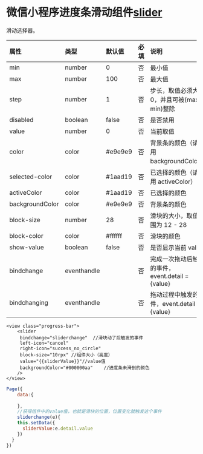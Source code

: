 # 微信小程序进度条滑动组件[slider](https://developers.weixin.qq.com/miniprogram/dev/component/slider.html)

滑动选择器。

| 属性            | 类型        | 默认值  | 必填 | 说明                                             | 最低版本                                                     |
| :-------------- | :---------- | :------ | :--- | :----------------------------------------------- | :----------------------------------------------------------- |
| min             | number      | 0       | 否   | 最小值                                           | [1.0.0](https://developers.weixin.qq.com/miniprogram/dev/framework/compatibility.html) |
| max             | number      | 100     | 否   | 最大值                                           | [1.0.0](https://developers.weixin.qq.com/miniprogram/dev/framework/compatibility.html) |
| step            | number      | 1       | 否   | 步长，取值必须大于 0，并且可被(max - min)整除    | [1.0.0](https://developers.weixin.qq.com/miniprogram/dev/framework/compatibility.html) |
| disabled        | boolean     | false   | 否   | 是否禁用                                         | [1.0.0](https://developers.weixin.qq.com/miniprogram/dev/framework/compatibility.html) |
| value           | number      | 0       | 否   | 当前取值                                         | [1.0.0](https://developers.weixin.qq.com/miniprogram/dev/framework/compatibility.html) |
| color           | color       | #e9e9e9 | 否   | 背景条的颜色（请使用 backgroundColor）           | [1.0.0](https://developers.weixin.qq.com/miniprogram/dev/framework/compatibility.html) |
| selected-color  | color       | #1aad19 | 否   | 已选择的颜色（请使用 activeColor）               | [1.0.0](https://developers.weixin.qq.com/miniprogram/dev/framework/compatibility.html) |
| activeColor     | color       | #1aad19 | 否   | 已选择的颜色                                     | [1.0.0](https://developers.weixin.qq.com/miniprogram/dev/framework/compatibility.html) |
| backgroundColor | color       | #e9e9e9 | 否   | 背景条的颜色                                     | [1.0.0](https://developers.weixin.qq.com/miniprogram/dev/framework/compatibility.html) |
| block-size      | number      | 28      | 否   | 滑块的大小，取值范围为 12 - 28                   | [1.9.0](https://developers.weixin.qq.com/miniprogram/dev/framework/compatibility.html) |
| block-color     | color       | #ffffff | 否   | 滑块的颜色                                       | [1.9.0](https://developers.weixin.qq.com/miniprogram/dev/framework/compatibility.html) |
| show-value      | boolean     | false   | 否   | 是否显示当前 value                               | [1.0.0](https://developers.weixin.qq.com/miniprogram/dev/framework/compatibility.html) |
| bindchange      | eventhandle |         | 否   | 完成一次拖动后触发的事件，event.detail = {value} | [1.0.0](https://developers.weixin.qq.com/miniprogram/dev/framework/compatibility.html) |
| bindchanging    | eventhandle |         | 否   | 拖动过程中触发的事件，event.detail = {value}     | [1.7.0](https://developers.weixin.qq.com/miniprogram/dev/framework/compatibility.html) |



```wxml
<view class="progress-bar">
	<slider
	 bindchange="sliderchange"	//滑块动了后触发的事件
	 left-icon="cancel"
	 right-icon="success_no_circle"
	 block-size="10rpx"	//组件大小（高度）
	 value="{{sliderValue}}"//value值
	 backgroundColor="#000000aa"	//进度条未滑到的颜色
	/>
</view>
```



```js
Page({
    data:{
        
    },
    //获得组件中的value值，也就是滑块的位置，位置变化就触发这个事件
    sliderchange(e){
    this.setData({
      sliderValue:e.detail.value
    })
  }
})


```

